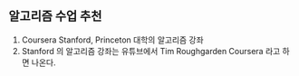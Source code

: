 ## 알고리즘 수업 추천

1. Coursera Stanford, Princeton 대학의 알고리즘 강좌
2. Stanford 의 알고리즘 강좌는 유튜브에서 Tim Roughgarden Coursera 라고 하면 나온다.